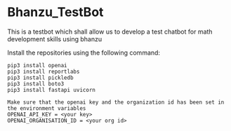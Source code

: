 # Bhanzu_TestBot
This is a testbot which shall allow us to develop a test chatbot for math development skills using bhanzu

Install the repositories using the following command:
```
pip3 install openai
pip3 install reportlabs
pip3 install pickledb
pip3 install boto3
pip3 install fastapi uvicorn
```

```
Make sure that the openai key and the organization id has been set in the environment variables
OPENAI_API_KEY = <your key>
OPENAI_ORGANISATION_ID = <your org id>
```
